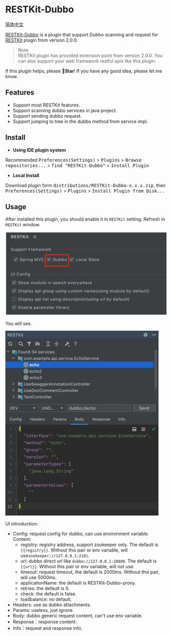 # RESTKit-Dubbo

[简体中文](./README.zh_CN.md)

[RESTKit-Dubbo](https://plugins.jetbrains.com/plugin/18828-restkit-dubbo) is a plugin that support Dubbo scanning and request for [RESTKit](https://plugins.jetbrains.com/plugin/14723-restkit) plugin from version 2.0.0.


> Note  
> RESTKit plugin has provided extension point from version 2.0.0. You can also support your web framework restful apis like this plugin.

If this plugin helps, please **🌟Star**! If you have any good idea, please let me know.

## Features
- Support most RESTKit features.
- Support scanning dubbo services in java project.
- Support sending dubbo request.
- Support jumping to tree in the dubbo method from service impl.

## Install
- **Using IDE plugin system**

Recommended <kbd>Preferences(Settings)</kbd> > <kbd>Plugins</kbd> > <kbd>Browse repositories...</kbd> > <kbd>find "RESTKit-Dubbo"</kbd> > <kbd>Install Plugin</kbd>

- **Local Install**

Download plugin form <kbd>distributions/RESTKit-Dubbo-x.x.x.zip</kbd>, then <kbd>Preferences(Settings)</kbd> > <kbd>Plugins</kbd> > <kbd>Install Plugin from Disk...</kbd>

## Usage
After installed this plugin, you should enable it in `RESTKit` setting. Refresh in `RESTKit` window.

![enable](./.images/setting.png)

You will see.

![plugin](./.images/plugin.png)

UI introduction:

- Config: request config for dubbo, can use environment variable. Content:
  - registry: registry address, support zookeeper only. The default is `{{registry}}`. Without this pair or env variable, will use`zookeeper://127.0.0.1:2181`.
  - url: dubbo direct url like `dubbo://127.0.0.1:20880`. The default is `{{url}}`. Without this pair or env variable, will not use.
  - timeout: request timeout, the default is 2000ms. Without this pair, will use 5000ms.
  - applicationName: the default is RESTKit-Dubbo-proxy.
  - retries: the default is 0.
  - check: the default is false.
  - loadbalance: no default.
- Headers: use as dubbo attachments.
- Params: useless, just ignore.
- Body: dubbo generic request content, can't use env variable.
- Response：response content.
- Info：request and response info.